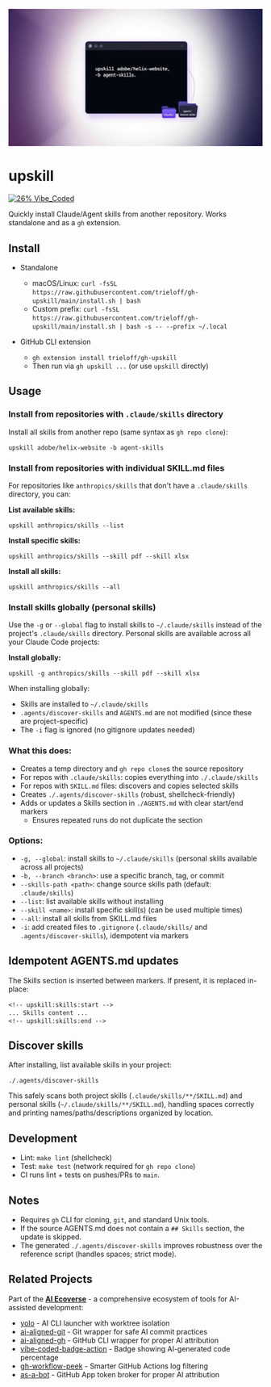 ![Upskill – Install Agent Skills](hero-banner.jpeg)

# upskill

[![26% Vibe_Coded](https://img.shields.io/badge/26%25-Vibe_Coded-ff69b4?style=for-the-badge&logo=claude&logoColor=white)](https://github.com/trieloff/vibe-coded-badge-action)

Quickly install Claude/Agent skills from another repository. Works standalone and as a `gh` extension.

## Install

- Standalone
  - macOS/Linux: `curl -fsSL https://raw.githubusercontent.com/trieloff/gh-upskill/main/install.sh | bash`
  - Custom prefix: `curl -fsSL https://raw.githubusercontent.com/trieloff/gh-upskill/main/install.sh | bash -s -- --prefix ~/.local`

- GitHub CLI extension
  - `gh extension install trieloff/gh-upskill`
  - Then run via `gh upskill ...` (or use `upskill` directly)

## Usage

### Install from repositories with `.claude/skills` directory

Install all skills from another repo (same syntax as `gh repo clone`):

```
upskill adobe/helix-website -b agent-skills
```

### Install from repositories with individual SKILL.md files

For repositories like `anthropics/skills` that don't have a `.claude/skills` directory, you can:

**List available skills:**
```
upskill anthropics/skills --list
```

**Install specific skills:**
```
upskill anthropics/skills --skill pdf --skill xlsx
```

**Install all skills:**
```
upskill anthropics/skills --all
```

### Install skills globally (personal skills)

Use the `-g` or `--global` flag to install skills to `~/.claude/skills` instead of the project's `.claude/skills` directory. Personal skills are available across all your Claude Code projects:

**Install globally:**
```
upskill -g anthropics/skills --skill pdf --skill xlsx
```

When installing globally:
- Skills are installed to `~/.claude/skills`
- `.agents/discover-skills` and `AGENTS.md` are not modified (since these are project-specific)
- The `-i` flag is ignored (no gitignore updates needed)

### What this does:
- Creates a temp directory and `gh repo clone`s the source repository
- For repos with `.claude/skills`: copies everything into `./.claude/skills`
- For repos with `SKILL.md` files: discovers and copies selected skills
- Creates `./.agents/discover-skills` (robust, shellcheck-friendly)
- Adds or updates a Skills section in `./AGENTS.md` with clear start/end markers
  - Ensures repeated runs do not duplicate the section

### Options:
- `-g, --global`: install skills to `~/.claude/skills` (personal skills available across all projects)
- `-b, --branch <branch>`: use a specific branch, tag, or commit
- `--skills-path <path>`: change source skills path (default: `.claude/skills`)
- `--list`: list available skills without installing
- `--skill <name>`: install specific skill(s) (can be used multiple times)
- `--all`: install all skills from SKILL.md files
- `-i`: add created files to `.gitignore` (`.claude/skills/` and `.agents/discover-skills`), idempotent via markers

## Idempotent AGENTS.md updates

The Skills section is inserted between markers. If present, it is replaced in-place:

```
<!-- upskill:skills:start -->
... Skills content ...
<!-- upskill:skills:end -->
```

## Discover skills

After installing, list available skills in your project:

```
./.agents/discover-skills
```

This safely scans both project skills (`.claude/skills/**/SKILL.md`) and personal skills (`~/.claude/skills/**/SKILL.md`), handling spaces correctly and printing names/paths/descriptions organized by location.

## Development

- Lint: `make lint` (shellcheck)
- Test: `make test` (network required for `gh repo clone`)
- CI runs lint + tests on pushes/PRs to `main`.

## Notes

- Requires `gh` CLI for cloning, `git`, and standard Unix tools.
- If the source AGENTS.md does not contain a `## Skills` section, the update is skipped.
- The generated `./.agents/discover-skills` improves robustness over the reference script (handles spaces; strict mode).

## Related Projects

Part of the **[AI Ecoverse](https://github.com/trieloff/ai-ecoverse)** - a comprehensive ecosystem of tools for AI-assisted development:
- [yolo](https://github.com/trieloff/yolo) - AI CLI launcher with worktree isolation
- [ai-aligned-git](https://github.com/trieloff/ai-aligned-git) - Git wrapper for safe AI commit practices
- [ai-aligned-gh](https://github.com/trieloff/ai-aligned-gh) - GitHub CLI wrapper for proper AI attribution
- [vibe-coded-badge-action](https://github.com/trieloff/vibe-coded-badge-action) - Badge showing AI-generated code percentage
- [gh-workflow-peek](https://github.com/trieloff/gh-workflow-peek) - Smarter GitHub Actions log filtering
- [as-a-bot](https://github.com/trieloff/as-a-bot) - GitHub App token broker for proper AI attribution

